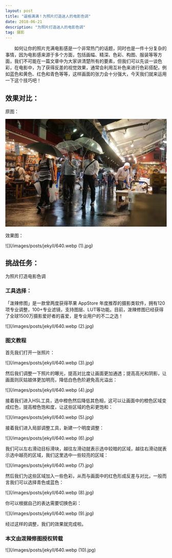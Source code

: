 ```yaml
---
layout: post
title: "逼格满满！为照片打造迷人的电影色调"
date: 2018-06-21 
description: "为照片打造迷人的电影色调"
tag: 摄影 
---   
```


　　如何让你的照片充满电影感是一个非常热门的话题，同时也是一件十分复杂的事情，因为电影感来源于多个方面，包括画幅、精深、色彩、构图、服装等等方面，我们不可能在一篇文章中为大家讲清楚所有的要素，但我们可以先谈一谈色彩，在电影中，为了获得反差的视觉效果，通常会利用互补色来进行色彩搭配，例如蓝色和黄色、红色和青色等等，这样画面的张力会十分强大，今天我们就来运用一下这个技巧吧！

## 效果对比：
 原图：
 
![](/images/posts/jekyll/640.webp.jpg)

 效果图：
 
![](/images/posts/jekyll/640.webp (1).jpg)
## 挑战任务：

为照片打造电影色调

### 工具选择：         

「泼辣修图」是一款曾两度获得苹果 AppStore 年度推荐的摄影类软件，拥有120项专业调整，100+专业滤镜，支持图层、LUT等功能。目前，泼辣修图已经获得了全球1500万摄影爱好者的喜爱，是专业用户的不二之选！

![](/images/posts/jekyll/640.webp (2).jpg)

### 图文教程     
首先我们打开一张照片：

![](/images/posts/jekyll/640.webp (3).jpg)

然后我们调整一下照片的曝光，提高对比度让画面更加通透；提高高光和阴影，让画面则灰姑娘体更加明亮，降低白色色阶避免高光溢出：

![](/images/posts/jekyll/640.webp (4).jpg)

接着我们进入HSL工具，选中橙色然后降低其色相，这可以让画面中的橙色区域变成红色，提高橙色饱和度，让这些区域的色彩更饱和：

![](/images/posts/jekyll/640.webp (5).jpg)

接着我们进入局部调整工具，新建一个明度调整：

![](/images/posts/jekyll/640.webp (6).jpg)

我们可以左右滑动目标滑块，越往左滑动就表示选中较暗的区域，越往右滑动就表示选中越亮的区域，我们这里选中一些较亮的区域：

![](/images/posts/jekyll/640.webp (7).jpg)

然后我们为这些区域加入一些色彩，从而与画面中的红色形成反差与对比，一般而言我们可以选择青色或蓝色：

![](/images/posts/jekyll/640.webp (8).jpg)

你可以根据自己的表达需要切换色彩：

![](/images/posts/jekyll/640.webp (9).jpg)

经过这样的调整，我们的效果就完成啦。


### 本文由泼辣修图授权转载

![](/images/posts/jekyll/640.webp (10).jpg)
